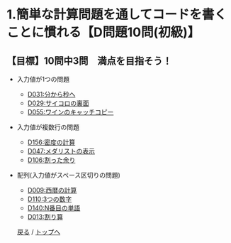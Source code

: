 # 1.簡単な計算問題を通してコードを書くことに慣れる【D問題10問(初級)】
## 【目標】10問中3問　満点を目指そう！
- 入力値が1つの問題
  - [D031:分から秒へ](https://paiza.jp/challenges/105/ready)
  - [D029:サイコロの裏面](https://paiza.jp/challenges/101/ready)
  - [D055:ワインのキャッチコピー](https://paiza.jp/challenges/156/ready)

- 入力値が複数行の問題
  - [D156:密度の計算](https://paiza.jp/challenges/380/ready)
  - [D047:メダリストの表示](https://paiza.jp/challenges/140/ready)
  - [D106:割った余り](https://paiza.jp/challenges/269/ready)

- 配列(入力値がスペース区切りの問題)
  - [D009:西暦の計算](https://paiza.jp/challenges/53/ready)
  - [D110:3つの数字](https://paiza.jp/challenges/277/ready)
  - [D140:N番目の単語](https://paiza.jp/challenges/345/ready)
  - [D013:割り算](https://paiza.jp/challenges/67/ready)

  [戻る](index.md) /
  [トップへ](/README.md)